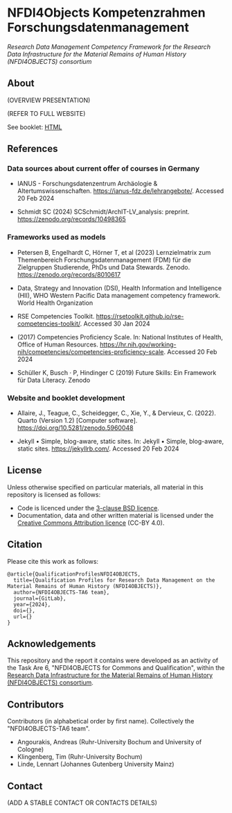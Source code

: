 # NFDI4Objects Kompetenzrahmen Forschungsdatenmanagement

*Research Data Management Competency Framework for the Research Data Infrastructure for the Material Remains of Human History (NFDI4OBJECTS) consortium*

## About

(OVERVIEW PRESENTATION)

(REFER TO FULL WEBSITE)

See booklet: [HTML]([report-booklet/public/index.html](https://competence-framework-n4o-7c7c64d0bbb35694ddaddfe5275cdcd10ea892.pages.gitlab.rlp.net/))

## References

### Data sources about current offer of courses in Germany

- IANUS - Forschungsdatenzentrum Archäologie & Altertumswissenschaften. https://ianus-fdz.de/lehrangebote/. Accessed 20 Feb 2024

- Schmidt SC (2024) SCSchmidt/ArchIT-LV_analysis: preprint. https://zenodo.org/records/10498365

### Frameworks used as models

- Petersen B, Engelhardt C, Hörner T, et al (2023) Lernzielmatrix zum Themenbereich Forschungsdatenmanagement (FDM) für die Zielgruppen Studierende, PhDs und Data Stewards. Zenodo. https://zenodo.org/records/8010617

- Data, Strategy and Innovation (DSI), Health Information and Intelligence (HII), WHO Western Pacific Data management competency framework. World Health Organization

- RSE Competencies Toolkit. https://rsetoolkit.github.io/rse-competencies-toolkit/. Accessed 30 Jan 2024

- (2017) Competencies Proficiency Scale. In: National Institutes of Health, Office of Human Resources. https://hr.nih.gov/working-nih/competencies/competencies-proficiency-scale. Accessed 20 Feb 2024

- Schüller K, Busch · P, Hindinger C (2019) Future Skills: Ein Framework für Data Literacy. Zenodo

### Website and booklet development

- Allaire, J., Teague, C., Scheidegger, C., Xie, Y., & Dervieux, C. (2022). Quarto (Version 1.2) [Computer software]. https://doi.org/10.5281/zenodo.5960048

- Jekyll • Simple, blog-aware, static sites. In: Jekyll • Simple, blog-aware, static sites. https://jekyllrb.com/. Accessed 20 Feb 2024

## License

Unless otherwise specified on particular materials, all material in this repository is licensed as follows:

- Code is licenced under the [3-clause BSD licence](https://opensource.org/license/bsd-3-clause/).
- Documentation, data and other written material is licensed under the [Creative Commons Attribution licence](https://creativecommons.org/licenses/by/4.0/) (CC-BY 4.0).

## Citation

Please cite this work as follows:

```{bibtex}
@article{QualificationProfilesNFDI4OBJECTS,
  title={Qualification Profiles for Research Data Management on the Material Remains of Human History (NFDI4OBJECTS)},
  author={NFDI4OBJECTS-TA6 team},
  journal={GitLab},
  year={2024},
  doi={},
  url={}
}
```

## Acknowledgements

This repository and the report it contains were developed as an activity of the Task Are 6, "NFDI4OBJECTS for Commons and Qualification", within the [Research Data Infrastructure for the Material Remains of Human History (NFDI4OBJECTS) consortium](https://www.nfdi4objects.net/).

## Contributors

Contributors (in alphabetical order by first name). Collectively the "NFDI4OBJECTS-TA6 team".

- Angourakis, Andreas (Ruhr-University Bochum and University of Cologne)
- Klingenberg, Tim (Ruhr-University Bochum)
- Linde, Lennart (Johannes Gutenberg University Mainz)

## Contact

(ADD A STABLE CONTACT OR CONTACTS DETAILS)
